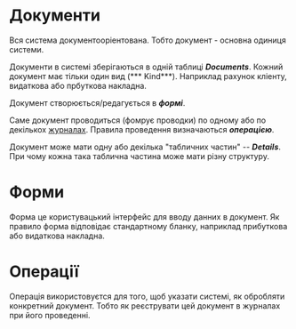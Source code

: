 ﻿# Документи

Вся система документооріентована. Тобто документ - основна одиниця системи.

Документи в системі зберігаються в одній таблиці ***Documents***.
Кожний документ має тільки один вид (*** Kind***). Наприклад рахунок кліенту, 
видаткова або прбуткова накладна.

Документ створюється/редагується в ***формі***.

Саме документ проводиться (фомрує проводки) по одному або по декількох 
[журналах](../Journal/index.md). Правила проведення визначаються ***операцією***.

Документ може мати одну або декілька "табличних частин" -- ***Details***.
При чому кожна така таблична частина може мати різну структуру.

# Форми

Форма це користувацький інтерфейс для вводу данних в документ. Як правило 
форма відповідає стандартному бланку, наприклад прибуткова або видаткова накладна.

# Операції
Операція використовуєтся для того, щоб указати системі, як обробляти конкретний 
документ. Тобто як реєструвати цей документ в журналах при його проведенні.


